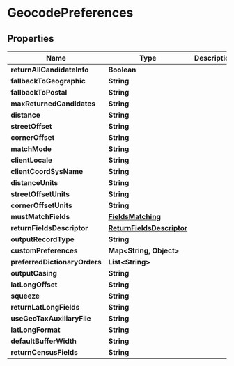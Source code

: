 

# GeocodePreferences


## Properties

Name | Type | Description | Notes
------------ | ------------- | ------------- | -------------
**returnAllCandidateInfo** | **Boolean** |  | 
**fallbackToGeographic** | **String** |  | 
**fallbackToPostal** | **String** |  | 
**maxReturnedCandidates** | **String** |  | 
**distance** | **String** |  | 
**streetOffset** | **String** |  | 
**cornerOffset** | **String** |  | 
**matchMode** | **String** |  |  [optional]
**clientLocale** | **String** |  |  [optional]
**clientCoordSysName** | **String** |  |  [optional]
**distanceUnits** | **String** |  |  [optional]
**streetOffsetUnits** | **String** |  |  [optional]
**cornerOffsetUnits** | **String** |  |  [optional]
**mustMatchFields** | [**FieldsMatching**](FieldsMatching.md) |  |  [optional]
**returnFieldsDescriptor** | [**ReturnFieldsDescriptor**](ReturnFieldsDescriptor.md) |  |  [optional]
**outputRecordType** | **String** |  |  [optional]
**customPreferences** | **Map&lt;String, Object&gt;** |  |  [optional]
**preferredDictionaryOrders** | **List&lt;String&gt;** |  |  [optional]
**outputCasing** | **String** |  |  [optional]
**latLongOffset** | **String** |  |  [optional]
**squeeze** | **String** |  |  [optional]
**returnLatLongFields** | **String** |  |  [optional]
**useGeoTaxAuxiliaryFile** | **String** |  |  [optional]
**latLongFormat** | **String** |  |  [optional]
**defaultBufferWidth** | **String** |  |  [optional]
**returnCensusFields** | **String** |  |  [optional]



